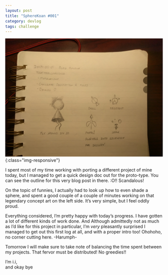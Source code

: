 ```yaml
---
layout: post
title: "SphereKoan #001"
category: devlog
tags: challenge
---
```

![SphereKoan Design Doc](/assets/SphereKoan001.jpg){:class="img-responsive"}

I spent most of my time working with porting a different project of mine
today, but I managed to get a quick design doc out for the proto-type. You can
see the outline for this very blog post in there. :O!! Scandalous!

On the topic of funnies, I actually had to look up how to even shade a
sphere, and spent a good couple of a couple of minutes working on that legendary
concept art on the left side. It’s very simple, but I feel oddly proud.

Everything considered, I’m pretty happy with today’s progress. I have gotten
a lot of different kinds of work done. And Although admittedly not as much as
I’d like for this project in particular, I’m _very_ pleasantly surprised
I managed to get out this first log at all, and with a proper intro too!
Ohohoho, no corner cutting here. -Harumph-

Tomorrow I will make sure to take note of balancing the time spent between my
projects. That fervor must be distributed! No greedies!!

I’m i.i,<br>
and okay bye
